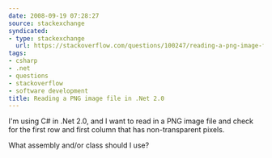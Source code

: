 ```yaml
---
date: 2008-09-19 07:28:27
source: stackexchange
syndicated:
- type: stackexchange
  url: https://stackoverflow.com/questions/100247/reading-a-png-image-file-in-net-2-0
tags:
- csharp
- .net
- questions
- stackoverflow
- software development
title: Reading a PNG image file in .Net 2.0
---
```


I'm using C# in .Net 2.0, and I want to read in a PNG image file and check for the first row and first column that has non-transparent pixels. 

What assembly and/or class should I use?
